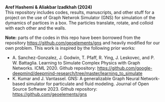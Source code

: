 **Aref Hashemi \& Aliakbar Izadkhah (2024)**  
This repository includes codes, results, manuscripts, and other stuff for a project on the use of Graph Netwrok Simulator (GNS) for simulation of the dymamics of partices in a box. The particles translate, rotate, and colloid with each other and the walls.

**Note:** parts of the codes in this repo have been borrowed from the repository https://github.com/geoelements/gns and heavily modified for our own problem. This work is inspired by the following prior works:

*   A\. Sanchez-Gonzalez, J. Godwin, T. Pfaff, R. Ying, J. Leskovec, and P. W. Battaglia. Learning to Simulate Complex Physics with Graph Networks. ICML 2020. Github repository: https://github.com/google-deepmind/deepmind-research/tree/master/learning_to_simulate  
*   K\. Kumar and J. Vantassel. GNS: A generalizable Graph Neural Network-based simulator for particulate and fluid modeling. Journal of Open Source Software 2023. Github repository: https://github.com/geoelements/gns  